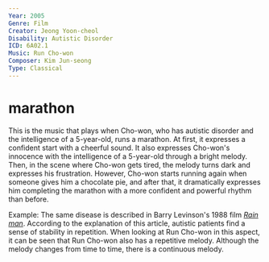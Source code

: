 ```yaml
---
Year: 2005
Genre: Film
Creator: Jeong Yoon-cheol
Disability: Autistic Disorder
ICD: 6A02.1
Music: Run Cho-won
Composer: Kim Jun-seong
Type: Classical
---
```


# marathon

This is the music that plays when Cho-won, who has autistic disorder and the intelligence of a 5-year-old, runs a marathon. At first, it expresses a confident start with a cheerful sound. It also expresses Cho-won's innocence with the intelligence of a 5-year-old through a bright melody. Then, in the scene where Cho-won gets tired, the melody turns dark and expresses his frustration. However, Cho-won starts running again when someone gives him a chocolate pie, and after that, it dramatically expresses him completing the marathon with a more confident and powerful rhythm than before.

Example: The same disease is described in Barry Levinson's 1988 film [*Rain man*](ahn_ire.md). According to the explanation of this article, autistic patients find a sense of stability in repetition. When looking at Run Cho-won in this aspect, it can be seen that Run Cho-won also has a repetitive melody. Although the melody changes from time to time, there is a continuous melody.
